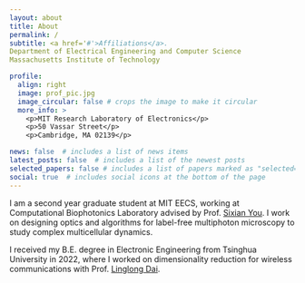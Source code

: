 ```yaml
---
layout: about
title: About
permalink: /
subtitle: <a href='#'>Affiliations</a>. 
Department of Electrical Engineering and Computer Science
Massachusetts Institute of Technology

profile:
  align: right
  image: prof_pic.jpg
  image_circular: false # crops the image to make it circular
  more_info: >
    <p>MIT Research Laboratory of Electronics</p>
    <p>50 Vassar Street</p>
    <p>Cambridge, MA 02139</p>

news: false  # includes a list of news items
latest_posts: false  # includes a list of the newest posts
selected_papers: false # includes a list of papers marked as "selected={true}"
social: true  # includes social icons at the bottom of the page
---
```


I am a second year graduate student at MIT EECS, working at Computational Biophotonics Laboratory advised by Prof. [Sixian You](https://www.rle.mit.edu/yougroup/). I work on designing optics and algorithms for label-free multiphoton microscopy to study complex multicellular dynamics.

I received my B.E. degree in Electronic Engineering from Tsinghua University in 2022, where I worked on dimensionality reduction for wireless communications with Prof. [Linglong Dai](http://oa.ee.tsinghua.edu.cn/dailinglong/).
